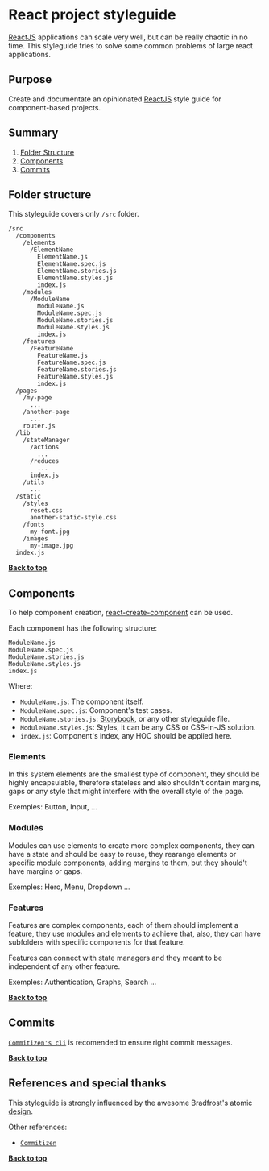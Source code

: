# React project styleguide

[ReactJS](https://reactjs.org/) applications can scale very well, but can be really chaotic in no time.
This styleguide tries to solve some common problems of large react applications.

## Purpose

Create and documentate an opinionated [ReactJS](https://reactjs.org/) style guide for component-based projects.

## Summary

  1. [Folder Structure](#folder-structure)
  1. [Components](#components)
  1. [Commits](#commits)

## Folder structure

This styleguide covers only `/src` folder.

```
/src
  /components
    /elements
      /ElementName
        ElementName.js
        ElementName.spec.js
        ElementName.stories.js
        ElementName.styles.js
        index.js
    /modules
      /ModuleName
        ModuleName.js
        ModuleName.spec.js
        ModuleName.stories.js
        ModuleName.styles.js
        index.js
    /features
      /FeatureName
        FeatureName.js
        FeatureName.spec.js
        FeatureName.stories.js
        FeatureName.styles.js
        index.js
  /pages
    /my-page
      ...
    /another-page
      ...
    router.js
  /lib
    /stateManager
      /actions
        ...
      /reduces
        ...
      index.js
    /utils
      ...
  /static
    /styles
      reset.css
      another-static-style.css
    /fonts
      my-font.jpg
    /images
      my-image.jpg
  index.js
```

**[Back to top](#summary)**

## Components

To help component creation, [react-create-component](https://github.com/andre-araujo/react-create-component) can be used.

Each component has the following structure:
```
ModuleName.js
ModuleName.spec.js
ModuleName.stories.js
ModuleName.styles.js
index.js
```

Where:

- `ModuleName.js`: The component itself.
- `ModuleName.spec.js`: Component's test cases.
- `ModuleName.stories.js`: [Storybook](https://storybook.js.org/), or any other styleguide file.
- `ModuleName.styles.js`: Styles, it can be any CSS or CSS-in-JS solution.
- `index.js`: Component's index, any HOC should be applied here.

### Elements

In this system elements are the smallest type of component, they should be highly encapsulable, therefore stateless and also shouldn't contain margins, gaps or any style that might interfere with the overall style of the page.

Exemples: Button, Input, ...

### Modules

Modules can use elements to create more complex components, they can have a state and should be easy to reuse, they rearange elements or specific module components, adding margins to them, but they should't have margins or gaps.

Exemples: Hero, Menu, Dropdown ...

### Features

Features are complex components, each of them should implement a feature, they use modules and elements to achieve that, also, they can have subfolders with specific components for that feature.

Features can connect with state managers and they meant to be independent of any other feature.

Exemples: Authentication, Graphs, Search ...

**[Back to top](#summary)**

## Commits

[`Commitizen's cli`](https://github.com/commitizen/cz-cli) is recomended to ensure right commit messages.

**[Back to top](#summary)**

## References and special thanks

This styleguide is strongly influenced by the awesome Bradfrost's atomic [design](http://bradfrost.com/blog/post/atomic-web-design/).

Other references:

- [`Commitizen`](https://github.com/commitizen)

**[Back to top](#summary)**